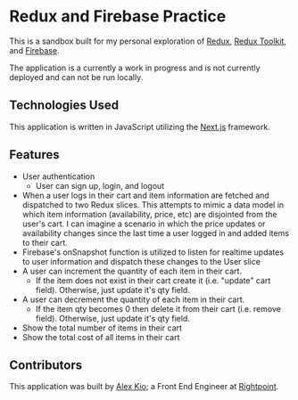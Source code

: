 # Redux and Firebase Practice

This is a sandbox built for my personal exploration of [Redux](https://redux.js.org/), [Redux Toolkit](https://redux-toolkit.js.org/), and [Firebase](https://firebase.google.com/).

The application is a currently a work in progress and is not currently deployed and can not be run locally.

## Technologies Used

This application is written in JavaScript utilizing the [Next.js](https://nextjs.org/) framework.

## Features

- User authentication
  - User can sign up, login, and logout
- When a user logs in their cart and item information are fetched and dispatched to two Redux slices. This attempts to mimic a data model in which item information (availability, price, etc) are disjointed from the user's cart. I can imagine a scenario in which the price updates or availability changes since the last time a user logged in and added items to their cart.
- Firebase's onSnapshot function is utilized to listen for realtime updates to user information and dispatch these changes to the User slice
- A user can increment the quantity of each item in their cart.
  - If the item does not exist in their cart create it (i.e. "update" cart field). Otherwise, just update it's qty field.
- A user can decrement the quantity of each item in their cart.
  - If the item qty becomes 0 then delete it from their cart (i.e. remove field). Otherwise, just update it's qty field.
- Show the total number of items in their cart
- Show the total cost of all items in their cart

## Contributors

This application was built by [Alex Kio](https://www.linkedin.com/in/alexkio/); a Front End Engineer at [Rightpoint](https://www.rightpoint.com/).
